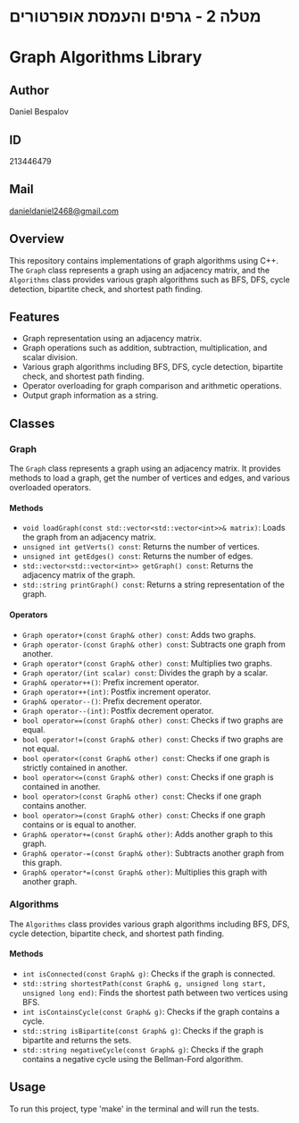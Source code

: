 # מטלה 2 - גרפים והעמסת אופרטורים

# Graph Algorithms Library

## Author
Daniel Bespalov

## ID
213446479

## Mail
danieldaniel2468@gmail.com

## Overview

This repository contains implementations of graph algorithms using C++. The `Graph` class represents a graph using an adjacency matrix, and the `Algorithms` class provides various graph algorithms such as BFS, DFS, cycle detection, bipartite check, and shortest path finding.

## Features

- Graph representation using an adjacency matrix.
- Graph operations such as addition, subtraction, multiplication, and scalar division.
- Various graph algorithms including BFS, DFS, cycle detection, bipartite check, and shortest path finding.
- Operator overloading for graph comparison and arithmetic operations.
- Output graph information as a string.

## Classes

### Graph

The `Graph` class represents a graph using an adjacency matrix. It provides methods to load a graph, get the number of vertices and edges, and various overloaded operators.

#### Methods

- `void loadGraph(const std::vector<std::vector<int>>& matrix)`: Loads the graph from an adjacency matrix.
- `unsigned int getVerts() const`: Returns the number of vertices.
- `unsigned int getEdges() const`: Returns the number of edges.
- `std::vector<std::vector<int>> getGraph() const`: Returns the adjacency matrix of the graph.
- `std::string printGraph() const`: Returns a string representation of the graph.

#### Operators

- `Graph operator+(const Graph& other) const`: Adds two graphs.
- `Graph operator-(const Graph& other) const`: Subtracts one graph from another.
- `Graph operator*(const Graph& other) const`: Multiplies two graphs.
- `Graph operator/(int scalar) const`: Divides the graph by a scalar.
- `Graph& operator++()`: Prefix increment operator.
- `Graph operator++(int)`: Postfix increment operator.
- `Graph& operator--()`: Prefix decrement operator.
- `Graph operator--(int)`: Postfix decrement operator.
- `bool operator==(const Graph& other) const`: Checks if two graphs are equal.
- `bool operator!=(const Graph& other) const`: Checks if two graphs are not equal.
- `bool operator<(const Graph& other) const`: Checks if one graph is strictly contained in another.
- `bool operator<=(const Graph& other) const`: Checks if one graph is contained in another.
- `bool operator>(const Graph& other) const`: Checks if one graph contains another.
- `bool operator>=(const Graph& other) const`: Checks if one graph contains or is equal to another.
- `Graph& operator+=(const Graph& other)`: Adds another graph to this graph.
- `Graph& operator-=(const Graph& other)`: Subtracts another graph from this graph.
- `Graph& operator*=(const Graph& other)`: Multiplies this graph with another graph.

### Algorithms

The `Algorithms` class provides various graph algorithms including BFS, DFS, cycle detection, bipartite check, and shortest path finding.

#### Methods

- `int isConnected(const Graph& g)`: Checks if the graph is connected.
- `std::string shortestPath(const Graph& g, unsigned long start, unsigned long end)`: Finds the shortest path between two vertices using BFS.
- `int isContainsCycle(const Graph& g)`: Checks if the graph contains a cycle.
- `std::string isBipartite(const Graph& g)`: Checks if the graph is bipartite and returns the sets.
- `std::string negativeCycle(const Graph& g)`: Checks if the graph contains a negative cycle using the Bellman-Ford algorithm.

## Usage

To run this project, type 'make' in the terminal and will run the tests.


